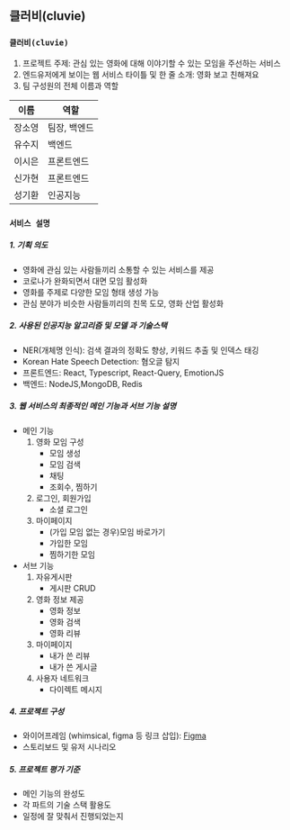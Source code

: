 ## 클러비(cluvie)

### **`클러비(cluvie)`**

1. 프로젝트 주제: 관심 있는 영화에 대해 이야기할 수 있는 모임을 주선하는 서비스
2. 엔드유저에게 보이는 웹 서비스 타이틀 및 한 줄 소개: 영화 보고 친해져요
3. 팀 구성원의 전체 이름과 역할

| 이름 | 역할 |
| ------ | ------ |
| 장소영 | 팀장, 백엔드 |
| 유수지 | 백엔드 |
| 이시은 | 프론트엔드 |
| 신가현 | 프론트엔드 |
| 성기환 | 인공지능 |


### **`서비스 설명`**

##### 1. 기획 의도
- 영화에 관심 있는 사람들끼리 소통할 수 있는 서비스를 제공
- 코로나가 완화되면서 대면 모임 활성화
- 영화를 주제로 다양한 모임 형태 생성 가능
- 관심 분야가 비슷한 사람들끼리의 친목 도모, 영화 산업 활성화

##### 2. 사용된 인공지능 알고리즘 및 모델 과 기술스택
- NER(개체명 인식): 검색 결과의 정확도 향상, 키워드 추출 및 인덱스 태깅
- Korean Hate Speech Detection: 혐오글 탐지
- 프론트엔드: React, Typescript, React-Query, EmotionJS
- 백엔드: NodeJS,MongoDB, Redis

##### 3. 웹 서비스의 최종적인 메인 기능과 서브 기능 설명
- 메인 기능
   1. 영화 모임 구성
       - 모임 생성
       - 모임 검색
       - 채팅
       - 조회수, 찜하기
   2. 로그인, 회원가입
       - 소셜 로그인
   3. 마이페이지
       - (가입 모임 없는 경우)모임 바로가기
       - 가입한 모임
       - 찜하기한 모임
- 서브 기능
   1. 자유게시판
       - 게시판 CRUD
   2. 영화 정보 제공
       - 영화 정보
       - 영화 검색
       - 영화 리뷰
   3. 마이페이지
       - 내가 쓴 리뷰
       - 내가 쓴 게시글
   4. 사용자 네트워크
       - 다이렉트 메시지

##### 4. 프로젝트 구성
- 와이어프레임 (whimsical, figma 등 링크 삽입): [Figma](https://www.figma.com/file/lBGeWRcJnkiAPIFfQIxaWM/3%EC%B0%A8%ED%94%84%EB%A1%9C%EC%A0%9D%ED%8A%B8_%EC%99%80%EC%9D%B4%EC%96%B4%ED%94%84%EB%A0%88%EC%9E%84?node-id=0%3A1)
- 스토리보드 및 유저 시나리오

##### 5. 프로젝트 평가 기준
- 메인 기능의 완성도
- 각 파트의 기술 스택 활용도
- 일정에 잘 맞춰서 진행되었는지
